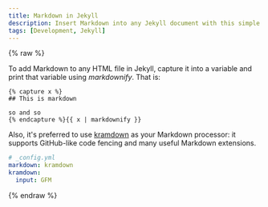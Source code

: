 ```yaml
---
title: Markdown in Jekyll
description: Insert Markdown into any Jekyll document with this simple tag.
tags: [Development, Jekyll]
---
```

{% raw %}

To add Markdown to any HTML file in Jekyll, capture it into a variable and print that variable using *markdownify*. That is:

```
{% capture x %}
## This is markdown

so and so
{% endcapture %}{{ x | markdownify }}
```

Also, it's preferred to use [kramdown] as your Markdown processor: it supports GitHub-like code fencing and many useful Markdown extensions.

```yaml
# _config.yml
markdown: kramdown
kramdown:
  input: GFM
```

[kramdown]: http://kramdown.gettalong.org/

{% endraw %}
